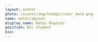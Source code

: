 ```yaml
---
layout: author
photo: /assest/img/teampic/user_male.png 
name: mateirogozan
display_name: Matei Rogozan
position: BSc student
bio:
---
```

